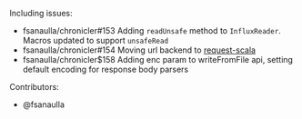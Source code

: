 Including issues:
- fsanaulla/chronicler#153 Adding `readUnsafe` method to `InfluxReader`. Macros updated to support `unsafeRead`
- fsanaulla/chronicler#154 Moving url backend to [request-scala](https://github.com/lihaoyi/requests-scala)
- fsanaulla/chronicler$158 Adding enc param to writeFromFile api, setting default encoding for response body parsers

Contributors:
- @fsanaulla